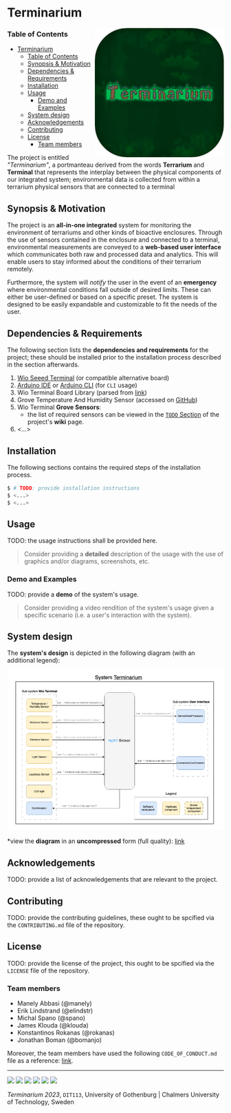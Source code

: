 # Terminarium

<img src="docs/images/terminarium.png" width="300px" height="auto" align="right"/>

### Table of Contents

- [Terminarium](#terminarium)
    - [Table of Contents](#table-of-contents)
  - [Synopsis \& Motivation](#synopsis--motivation)
  - [Dependencies \& Requirements](#dependencies--requirements)
  - [Installation](#installation)
  - [Usage](#usage)
    - [Demo and Examples](#demo-and-examples)
  - [System design](#system-design)
  - [Acknowledgements](#acknowledgements)
  - [Contributing](#contributing)
  - [License](#license)
    - [Team members](#team-members)

The project is entitled _"Terminarium"_, a portmanteau derived from the words __Terrarium__ and __Terminal__ that represents the interplay between the physical components of our integrated system; environmental data is collected from within a terrarium physical sensors that are connected to a terminal

## Synopsis & Motivation

The project is an __all-in-one integrated__ system for monitoring the environment of terrariums and other kinds of bioactive enclosures. Through the use of sensors contained in the enclosure and connected to a terminal, environmental measurements are conveyed to a __web-based user interface__ which communicates both raw and processed data and analytics. This will enable users to stay informed about the conditions of their terrarium remotely.

Furthermore, the system will _notify_ the user in the event of an __emergency__ where environmental conditions fall outside of desired limits. These can either be user-defined or based on a specific preset. The system is designed to be easily expandable and customizable to fit the needs of the user.

## Dependencies & Requirements

The following section lists the __dependencies and requirements__ for the project; these should be installed prior to the installation process described in the section afterwards.

1. [Wio Seeed Terminal](https://www.seeedstudio.com/Wio-Terminal-p-4509.html) (or compatible alternative board)
2. [Arduino IDE](https://www.arduino.cc/en/software) or [Arduino CLI](https://github.com/arduino/arduino-cli) (for `CLI` usage)
3. Wio Terminal Board Library (parsed from [link](https://files.seeedstudio.com/arduino/package_seeeduino_boards_index.json))
4. Grove Temperature And Humidity Sensor (accessed on [GitHub](https://github.com/Seeed-Studio/Grove_Temperature_And_Humidity_Sensor))
5. Wio Terminal **Grove Sensors**:
   - the list of required sensors can be viewed in the [`TODO` Section](https://git.chalmers.se/courses/dit113/2023/group-15/terminarium/-/wikis/Requirements,-System-Sensors#(Initial)%20List%20of%20Requirements) of the project's **wiki** page.
6. <...>

## Installation

The following sections contains the required steps of the installation process.

```sh
$ # TODO: provide installation instructions
$ <...>
$ <...>
```

## Usage

TODO: the usage instructions shall be provided here.

> Consider providing a __detailed__ description of the usage with the use of graphics and/or diagrams, screenshots, etc.

### Demo and Examples

TODO: provide a __demo__ of the system's usage.

> Consider providing a video rendition of the system's usage given a specific scenario (i.e. a user's interaction with the system).

## System design

The __system's design__ is depicted in the following diagram (with an additional legend):

![System Design](docs/images/system-design.jpg)

\*view the __diagram__ in an __uncompressed__ form (full quality): [link](https://tinyurl.com/dit113-init-system-design)

## Acknowledgements

TODO: provide a list of acknowledgements that are relevant to the project.

## Contributing

TODO: provide the contributing guidelines, these ought to be spcified via the `CONTRIBUTING.md` file of the repository.

## License

TODO: provide the license of the project, this ought to be spcified via the `LICENSE` file of the repository.

### Team members

- Manely Abbasi (@manely)
- Erik Lindstrand (@elindstr)
- Michal Spano (@spano)
- James Klouda (@klouda)
- Konstantinos Rokanas (@rokanas)
- Jonathan Boman (@bomanjo)

Moreover, the team members have used the following `CODE_OF_CONDUCT.md` file as a reference: [link](https://git.chalmers.se/courses/dit113/2023/group-15/terminarium/-/blob/main/CODE_OF_CONDUCT.md).

___

<p align="left">
    <img src="https://lh6.googleusercontent.com/BBtLczRPG6XmulorKdeVSQklztDEPRXlfEYNLlZO7RIse-TpRk7OlMzM9XcEbpGFoGA=w100"/>
    <img src="https://lh5.googleusercontent.com/fJFgfyf9ZZ74mNOUzRWUQpS768fc6uIWdDWJc9RnoaoqIDfyApgfDIbzuothmdryLlo=w100"/>
    <img src="https://lh4.googleusercontent.com/g2R-0dcKMDGH1mGu5NexBAYTIEs3qP6gOqVr4phfJ8yLdXzL_bYTfohEHvOWpjCAFLA=w100"/>
    <img src="https://lh3.googleusercontent.com/4pymfiaWsWiRaiO_DuRkY4LQKIZR0H9DggRmJzfpqe97oS8nfSbqOy08lS7f-UIsmAg=w100"/>
    <img src="https://lh6.googleusercontent.com/SaCLOhdUhMUvfZUXG5nOTf--Sze4VMdo1f51hd6RuqvGMT-_vQWuz3moloNbCaMvY8I=w100"/>
    <img src="https://lh4.googleusercontent.com/xeoJmT-cJHjdycPUvXnK5dJjIbOYp8JMDcI5BUbPh01AVsGEXSBRJX1sMD1CfCvjzEk=w100">
</p>

_Terminarium 2023_, `DIT113`, University of Gothenburg | Chalmers University of Technology, Sweden
